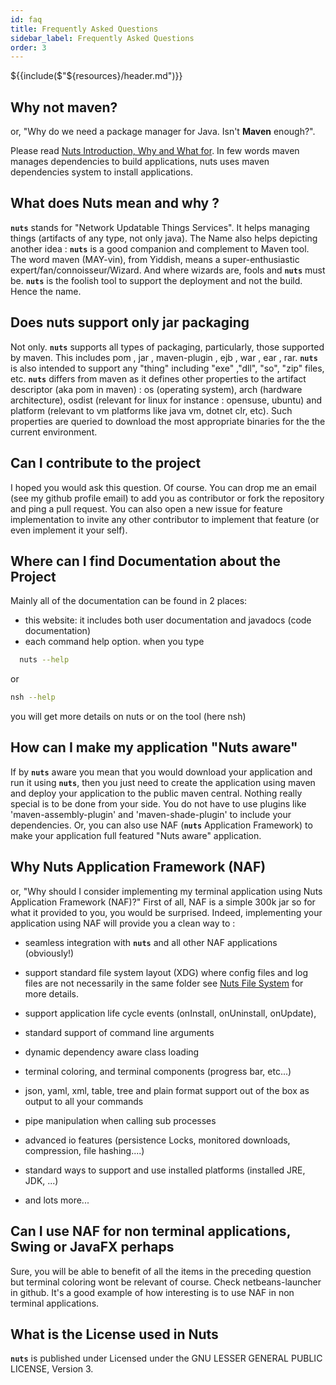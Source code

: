 ```yaml
---
id: faq
title: Frequently Asked Questions
sidebar_label: Frequently Asked Questions
order: 3
---
```


${{include($"${resources}/header.md")}}

## Why not maven?
or, "Why do we need a package manager for Java. Isn't **Maven** enough?".

Please read [Nuts Introduction, Why and What for](../intro/nuts-and-maven.md).
In few words maven manages dependencies to build applications, nuts uses maven dependencies system to install applications.

## What does Nuts mean and why ?
**```nuts```** stands for "Network Updatable Things Services". It helps managing things (artifacts of any type, not only java).
The Name also helps depicting another idea : **```nuts```** is a good companion and complement to Maven tool. 
The word maven (MAY-vin), from Yiddish, means a super-enthusiastic expert/fan/connoisseur/Wizard.
And where wizards are, fools and **```nuts```** must be. 
**```nuts```** is the foolish tool to support the deployment and not the build. 
Hence the name.


## Does nuts support only jar packaging
Not only. **```nuts```** supports all types of packaging, particularly, those supported by maven. 
This includes  pom , jar , maven-plugin , ejb , war , ear , rar.
**```nuts```** is also intended to support any "thing" including "exe" ,"dll", "so", "zip" files, etc.
**```nuts```** differs from maven as it defines other properties to the artifact descriptor (aka pom in maven) : os (operating system), arch (hardware architecture), osdist (relevant for linux for instance : opensuse, ubuntu) and platform (relevant to vm platforms like java vm, dotnet clr, etc).
Such properties are queried to download the most appropriate binaries for the the current environment.


## Can I contribute to the project
I hoped you would ask this question. Of course. 
You can drop me an email (see my github profile email) to add you as contributor or fork the repository and ping a pull request. 
You can also open a new issue for feature implementation to invite any other contributor to implement that feature (or even implement it your self).

## Where can I find Documentation about the Project
Mainly all of the documentation can be found in 2 places:

* this website: it includes both user documentation and javadocs (code documentation)
* each command help option. when you type 

```sh 
  nuts --help
  ``` 
 
or 

  ```sh 
  nsh --help
  ``` 

  you will get more details on nuts or on the tool (here nsh)

## How can I make my application "Nuts aware"
If by **```nuts```** aware you mean that you would download your application and run it using **```nuts```**, then you just need to create the application using maven and deploy your application to the public maven central.
Nothing really special is to be done from your side. You do not have to use plugins like 'maven-assembly-plugin' and 'maven-shade-plugin' to include your dependencies.
Or, you can also use NAF (**```nuts```** Application Framework) to make your application full featured "Nuts aware" application.

## Why Nuts Application Framework (NAF)
or, "Why should I consider implementing my terminal application using Nuts Application Framework (NAF)?"
First of all, NAF is a simple 300k jar so for what it provided to you, you would be surprised. 
Indeed, implementing your application using NAF will provide you a clean way to :

* seamless integration with **```nuts```** and all other NAF applications (obviously!)

* support standard file system layout (XDG) where config files and log files are not necessarily in the same folder see [Nuts File System](../concepts/filesystem.md) for more details.

* support application life cycle events (onInstall, onUninstall, onUpdate), 

* standard support of command line arguments

* dynamic dependency aware class loading

* terminal coloring, and terminal components (progress bar, etc...)

* json, yaml, xml, table, tree and plain format support out of the box as output to all your commands

* pipe manipulation when calling sub processes

* advanced io features (persistence Locks, monitored downloads, compression, file hashing....)

* standard ways to support and use installed platforms (installed JRE, JDK, ...)

* and lots more...


## Can I use NAF for non terminal applications, Swing or JavaFX perhaps
Sure, you will be able to benefit of all the items in the preceding question but terminal coloring wont be relevant of course. 
Check netbeans-launcher in github. It's a good example of how interesting is to use NAF in non terminal applications. 


## What is the License used in Nuts
**```nuts```** is published under Licensed under the GNU LESSER GENERAL PUBLIC LICENSE, Version 3. 
 

